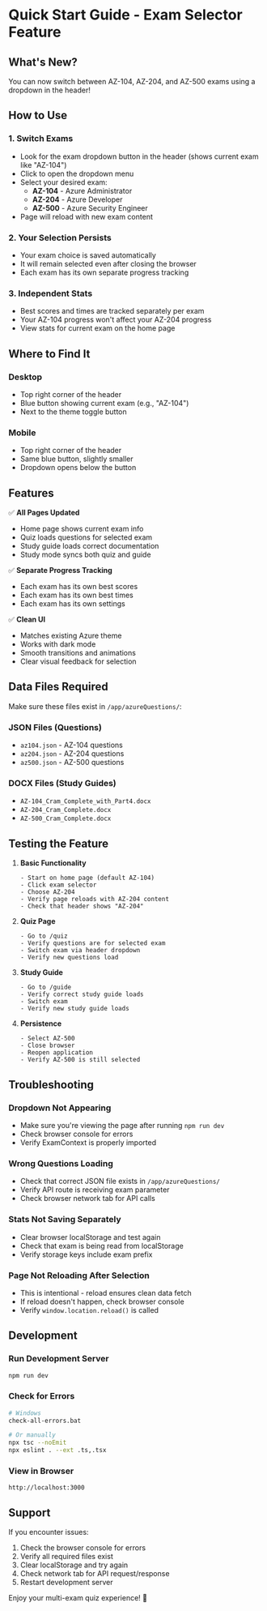 # Quick Start Guide - Exam Selector Feature

## What's New?
You can now switch between AZ-104, AZ-204, and AZ-500 exams using a dropdown in the header!

## How to Use

### 1. Switch Exams
- Look for the exam dropdown button in the header (shows current exam like "AZ-104")
- Click to open the dropdown menu
- Select your desired exam:
  - **AZ-104** - Azure Administrator
  - **AZ-204** - Azure Developer
  - **AZ-500** - Azure Security Engineer
- Page will reload with new exam content

### 2. Your Selection Persists
- Your exam choice is saved automatically
- It will remain selected even after closing the browser
- Each exam has its own separate progress tracking

### 3. Independent Stats
- Best scores and times are tracked separately per exam
- Your AZ-104 progress won't affect your AZ-204 progress
- View stats for current exam on the home page

## Where to Find It

### Desktop
- Top right corner of the header
- Blue button showing current exam (e.g., "AZ-104")
- Next to the theme toggle button

### Mobile
- Top right corner of the header
- Same blue button, slightly smaller
- Dropdown opens below the button

## Features

✅ **All Pages Updated**
- Home page shows current exam info
- Quiz loads questions for selected exam
- Study guide loads correct documentation
- Study mode syncs both quiz and guide

✅ **Separate Progress Tracking**
- Each exam has its own best scores
- Each exam has its own best times
- Each exam has its own settings

✅ **Clean UI**
- Matches existing Azure theme
- Works with dark mode
- Smooth transitions and animations
- Clear visual feedback for selection

## Data Files Required

Make sure these files exist in `/app/azureQuestions/`:

### JSON Files (Questions)
- `az104.json` - AZ-104 questions
- `az204.json` - AZ-204 questions  
- `az500.json` - AZ-500 questions

### DOCX Files (Study Guides)
- `AZ-104_Cram_Complete_with_Part4.docx`
- `AZ-204_Cram_Complete.docx`
- `AZ-500_Cram_Complete.docx`

## Testing the Feature

1. **Basic Functionality**
   ```
   - Start on home page (default AZ-104)
   - Click exam selector
   - Choose AZ-204
   - Verify page reloads with AZ-204 content
   - Check that header shows "AZ-204"
   ```

2. **Quiz Page**
   ```
   - Go to /quiz
   - Verify questions are for selected exam
   - Switch exam via header dropdown
   - Verify new questions load
   ```

3. **Study Guide**
   ```
   - Go to /guide
   - Verify correct study guide loads
   - Switch exam
   - Verify new study guide loads
   ```

4. **Persistence**
   ```
   - Select AZ-500
   - Close browser
   - Reopen application
   - Verify AZ-500 is still selected
   ```

## Troubleshooting

### Dropdown Not Appearing
- Make sure you're viewing the page after running `npm run dev`
- Check browser console for errors
- Verify ExamContext is properly imported

### Wrong Questions Loading
- Check that correct JSON file exists in `/app/azureQuestions/`
- Verify API route is receiving exam parameter
- Check browser network tab for API calls

### Stats Not Saving Separately
- Clear browser localStorage and test again
- Check that exam is being read from localStorage
- Verify storage keys include exam prefix

### Page Not Reloading After Selection
- This is intentional - reload ensures clean data fetch
- If reload doesn't happen, check browser console
- Verify `window.location.reload()` is called

## Development

### Run Development Server
```bash
npm run dev
```

### Check for Errors
```bash
# Windows
check-all-errors.bat

# Or manually
npx tsc --noEmit
npx eslint . --ext .ts,.tsx
```

### View in Browser
```
http://localhost:3000
```

## Support

If you encounter issues:
1. Check the browser console for errors
2. Verify all required files exist
3. Clear localStorage and try again
4. Check network tab for API request/response
5. Restart development server

Enjoy your multi-exam quiz experience! 🎉
